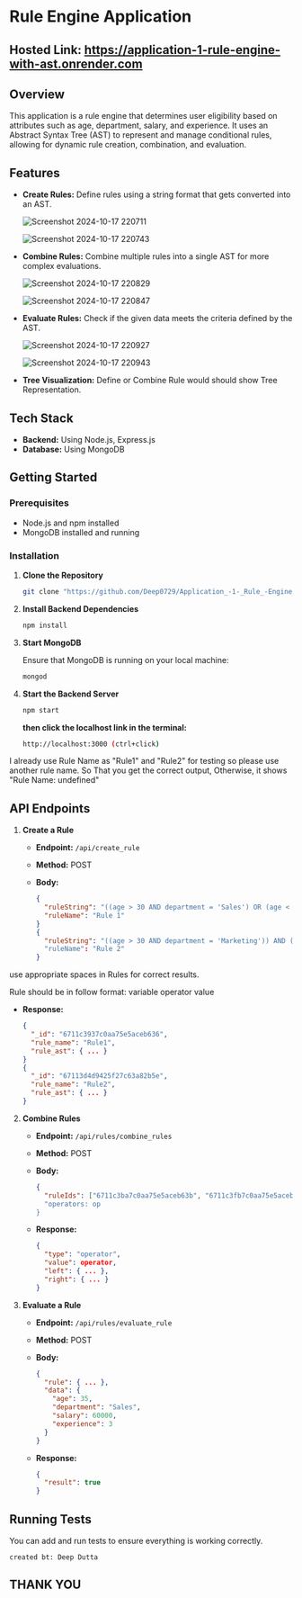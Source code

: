 # Rule Engine Application

## Hosted Link: https://application-1-rule-engine-with-ast.onrender.com

## Overview

This application is a rule engine that determines user eligibility based on attributes such as age, department, salary, and experience. It uses an Abstract Syntax Tree (AST) to represent and manage conditional rules, allowing for dynamic rule creation, combination, and evaluation.

## Features

- **Create Rules:** Define rules using a string format that gets converted into an AST.
  
   ![Screenshot 2024-10-17 220711](https://github.com/user-attachments/assets/4e8ebc88-35c0-498e-8ad6-4ea28dfeadd5)
  
   ![Screenshot 2024-10-17 220743](https://github.com/user-attachments/assets/2864fd92-0a03-492e-a562-62b19223a6db)


- **Combine Rules:** Combine multiple rules into a single AST for more complex evaluations.
  
  ![Screenshot 2024-10-17 220829](https://github.com/user-attachments/assets/4c509f4f-bbbf-4fa4-8144-78279107c76d)

  ![Screenshot 2024-10-17 220847](https://github.com/user-attachments/assets/cc9b839e-3540-43c6-b02a-619a9028c1ca)

  
- **Evaluate Rules:** Check if the given data meets the criteria defined by the AST.

  ![Screenshot 2024-10-17 220927](https://github.com/user-attachments/assets/01f90378-8dad-4acb-ab31-d3c6b3008ecb)

  ![Screenshot 2024-10-17 220943](https://github.com/user-attachments/assets/f4971391-1d8d-419a-949f-09c8545f6a90)


- **Tree Visualization:** Define or Combine Rule would should show Tree Representation.

## Tech Stack

- **Backend:** Using Node.js, Express.js
- **Database:** Using MongoDB

## Getting Started

### Prerequisites

- Node.js and npm installed
- MongoDB installed and running

### Installation

1. **Clone the Repository**
   ```bash
   git clone "https://github.com/Deep0729/Application_-1-_Rule_-Engine_with_AST.git"
   ```

2. **Install Backend Dependencies**

   ```bash
   npm install
   ```
   
3. **Start MongoDB**

   Ensure that MongoDB is running on your local machine:

   ```bash
   mongod
   ```

4. **Start the Backend Server**

   ```bash
   npm start
   ```
   **then click the localhost link in the terminal:**
   ```bash
   http://localhost:3000 (ctrl+click)
   ```
I already use Rule Name as "Rule1" and "Rule2" for testing so please use another rule name. So That you get the correct output, Otherwise, it shows "Rule Name: undefined"

## API Endpoints

1. **Create a Rule**
   - **Endpoint:** `/api/create_rule`
   - **Method:** POST
   - **Body:**

     ```json
     {
       "ruleString": "((age > 30 AND department = 'Sales') OR (age < 25 AND department = 'Marketing')) AND (salary > 50000 OR experience > 5)",
       "ruleName": "Rule 1"
     }
     {
       "ruleString": "((age > 30 AND department = 'Marketing')) AND (salary > 20000 OR experience > 5)"
       "ruleName": "Rule 2"
     }
     ```
use appropriate spaces in Rules for correct results.

Rule should be in follow format:
variable operator value 


   - **Response:**

     ```json
     {
       "_id": "6711c3937c0aa75e5aceb636",
       "rule_name": "Rule1",
       "rule_ast": { ... }
     }
     {
       "_id": "67113d4d9425f27c63a82b5e",
       "rule_name": "Rule2",
       "rule_ast": { ... }
     }
     ```

2. **Combine Rules**
   - **Endpoint:** `/api/rules/combine_rules`
   - **Method:** POST
   - **Body:**

     ```json
     {
       "ruleIds": ["6711c3ba7c0aa75e5aceb63b", "6711c3fb7c0aa75e5aceb640"]
       "operators: op
     }
     ```


   - **Response:**

     ```json
     {
       "type": "operator",
       "value": operator,
       "left": { ... },
       "right": { ... }
     }
     ```

2. **Evaluate a Rule**
   - **Endpoint:** `/api/rules/evaluate_rule`
   - **Method:** POST
   - **Body:**

     ```json
     {
       "rule": { ... },
       "data": {
         "age": 35,
         "department": "Sales",
         "salary": 60000,
         "experience": 3
       }
     }
     ```

     
   - **Response:**

     ```json
     {
       "result": true
     }
     ```

## Running Tests

You can add and run tests to ensure everything is working correctly. 
```
created bt: Deep Dutta
```
## THANK YOU
